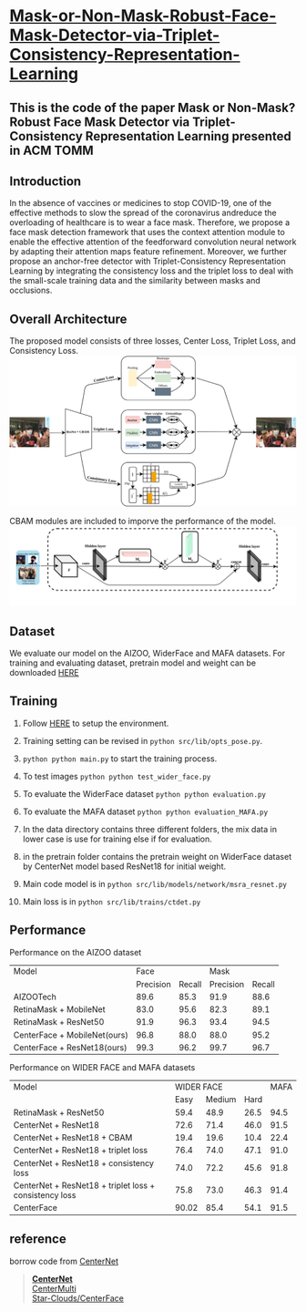 # [Mask-or-Non-Mask-Robust-Face-Mask-Detector-via-Triplet-Consistency-Representation-Learning](https://arxiv.org/pdf/2110.00523.pdf)
## This is the code of the paper Mask or Non-Mask? Robust Face Mask Detector via Triplet-Consistency Representation Learning presented in ACM TOMM

## Introduction
In the absence of vaccines or medicines to stop COVID-19, one of the effective methods to slow the spread of the coronavirus andreduce the overloading of healthcare is to wear a face mask. Therefore, we propose a face mask detection framework that uses the context attention module to enable the effective attention of the feedforward convolution neural network by adapting their attention maps feature refinement. Moreover, we further propose an anchor-free detector with Triplet-Consistency Representation Learning by integrating the consistency loss and the triplet loss to deal with the small-scale training data and the similarity between masks and occlusions.


## Overall Architecture
The proposed model consists of three losses, Center Loss, Triplet Loss, and Consistency Loss.
<img src="images/losses.png" width="750">

CBAM modules are included to imporve the performance of the model.
<img src="images/resnet_cbam.png" width="750">

## Dataset
We evaluate our model on the AIZOO, WiderFace and MAFA datasets. For training and evaluating dataset, pretrain model and weight can be downloaded [HERE](https://drive.google.com/drive/folders/1f73m2ZjcuZFnGJq62Tc2qGMWqgRciipq?usp=sharing)
## Training
1. Follow [HERE](https://github.com/chenjun2hao/CenterFace.pytorch) to setup the environment.

2. Training setting can be revised in ```python src/lib/opts_pose.py```.

3. ```python python main.py``` to start the training process.

4. To test images ```python python test_wider_face.py```

5. To evaluate the WiderFace dataset ```python python evaluation.py```

6. To evaluate the MAFA dataset ```python python evaluation_MAFA.py```

7. In the data directory contains three different folders, the mix data in lower case is use for training else if for evaluation.

8. in the pretrain folder contains the pretrain weight on WiderFace dataset by CenterNet model based ResNet18 for initial weight.

9. Main code model is in ```python src/lib/models/network/msra_resnet.py```

10. Main loss is in ```python src/lib/trains/ctdet.py```

## Performance
Performance on the AIZOO dataset

<table>
  <tr>
    <td>Model</td>
    <td colspan="2">Face</td>
    <td colspan="2">Mask</td>
  </tr>
  <tr>
    <td></td>
    <td>Precision</td>
    <td>Recall</td>
    <td>Precision</td>
    <td>Recall</td>
  </tr>
  <tr>
    <td>AIZOOTech</td>
    <td>89.6</td>
    <td>85.3</td>
    <td>91.9</td>
    <td>88.6</td>
  </tr>
  <tr>
    <td>RetinaMask + MobileNet</td>
    <td>83.0</td>
    <td>95.6</td>
    <td>82.3</td>
    <td>89.1</td>
  </tr>
  <tr>
    <td>RetinaMask + ResNet50</td>
    <td>91.9</td>
    <td>96.3</td>
    <td>93.4</td>
    <td>94.5</td>
  </tr>
  <tr>
    <td>CenterFace + MobileNet(ours)</td>
    <td>96.8</td>
    <td>88.0</td>
    <td>88.0</td>
    <td>95.2</td>
  </tr>
  <tr>
    <td>CenterFace + ResNet18(ours)</td>
    <td>99.3</td>
    <td>96.2</td>
    <td>99.7</td>
    <td>96.7</td>
  </tr>
</table>

Performance on WIDER FACE and MAFA datasets

<table>
  <tr>
    <td>Model</td>
    <td colspan="3">WIDER FACE</td>
    <td>MAFA</td>
  </tr>
  <tr>
    <td></td>
    <td>Easy</td>
    <td>Medium</td>
    <td>Hard</td>
    <td></td>
  </tr>
  <tr>
    <td>RetinaMask + ResNet50</td>
    <td>59.4</td>
    <td>48.9</td>
    <td>26.5</td>
    <td>94.5</td>
  </tr>
  <tr>
    <td>CenterNet + ResNet18</td>
    <td>72.6</td>
    <td>71.4</td>
    <td>46.0</td>
    <td>91.5</td>
  </tr>
  <tr>
    <td>CenterNet + ResNet18 + CBAM</td>
    <td>19.4</td>
    <td>19.6</td>
    <td>10.4</td>
    <td>22.4</td>
  </tr>
  <tr>
    <td>CenterNet + ResNet18 + triplet loss</td>
    <td>76.4</td>
    <td>74.0</td>
    <td>47.1</td>
    <td>91.0</td>
  </tr>
  <tr>
    <td>CenterNet + ResNet18 + consistency loss</td>
    <td>74.0</td>
    <td>72.2</td>
    <td>45.6</td>
    <td>91.8</td>
  </tr>
  <tr>
    <td>CenterNet + ResNet18 + triplet loss + consistency loss</td>
    <td>75.8</td>
    <td>73.0</td>
    <td>46.3</td>
    <td>91.4</td>
  </tr>
  <tr>
    <td>CenterFace</td>
    <td>90.02</td>
    <td>85.4</td>
    <td>54.1</td>
    <td>91.5</td>
  </tr>
</table>

## reference
borrow code from [CenterNet](https://github.com/xingyizhou/CenterNet)
> [**CenterNet**](https://github.com/xingyizhou/CenterNet)  
> [CenterMulti](https://github.com/bleakie/CenterMulti)  
> [Star-Clouds/CenterFace](https://github.com/Star-Clouds/CenterFace)
